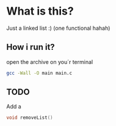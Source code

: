 # What is this?

Just a linked list :)
(one functional hahah)

## How i run it?
open the archive on you´r terminal 
```bash
gcc -Wall -O main main.c
```

## TODO 
Add a

```c
void removeList()
```